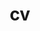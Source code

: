 ---
layout: cv
permalink: /cv/
title: cv
nav: true
nav_order: 5
cv_pdf: CV_Muhammad-Labiyb-Afakh.pdf
description: This is the detail of my curriculum vitae. A PDF version can be downloaded by clicking the PDF icon.
toc:
  sidebar: left
---